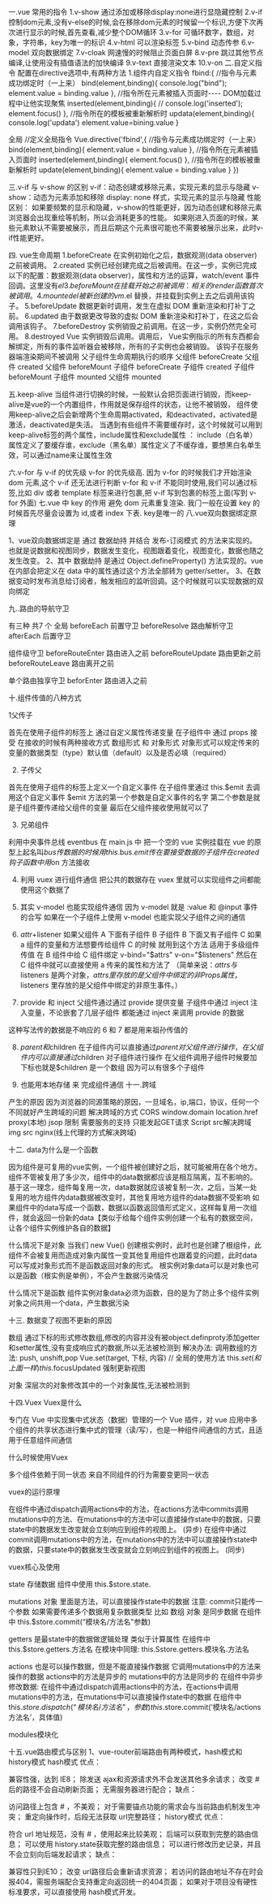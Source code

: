 一.vue 常⽤的指令
1.v-show   通过添加或移除display:none进行显隐藏控制
2.v-if    控制dom元素,没有v-else的时候,会在移除dom元素的时候留一个标识,方便下次再次进行显示的时候,首先查看,减少整个DOM循环
3.v-for   可循环数字，数组，对象，字符串，key为唯一的标识
4.v-html   可以渲染标签
5.v-bind  动态传参
6.v-model   双向数据绑定
7.v-cloak   网速慢的时候阻止页面白屏
8.v-pre  跳过其他节点编译,让使用没有插值语法的加快编译
9.v-text  直接渲染文本
10.v-on
二.自定义指令
配置在directive选项中,有两种方法
1.组件内自定义指令
 fbind:{
					//指令与元素成功绑定时（一上来）
					bind(element,binding){
                        console.log("bind");
						element.value = binding.value
					},
					//指令所在元素被插入页面时---- DOM加载过程中让他实现聚焦
					inserted(element,binding){
                        // console.log('inserted');
						 element.focus()
					},
					//指令所在的模板被重新解析时
                    updata(element,binding){
                        console.log('updata')
                        element.value=bining.value
                    }
                    


全局
//定义全局指令
		 Vue.directive('fbind',{
			//指令与元素成功绑定时（一上来）
			bind(element,binding){
				element.value = binding.value
			},
			//指令所在元素被插入页面时
			inserted(element,binding){
				element.focus()
			},
			//指令所在的模板被重新解析时
			update(element,binding){
				element.value = binding.value
                }
                })

三.v-if 与 v-show 的区别
v-if：动态创建或移除元素，实现元素的显示与隐藏
v-show：动态为元素添加和移除 display: none 样式，实现元素的显示与隐藏
性能区别：
如果要频繁的显示和隐藏，v-show的性能更好，因为动态创建和移除元素浏览器会出现重绘等机制，所以会消耗更多的性能。
如果刚进入页面的时候，某些元素默认不需要被展示，而且后期这个元素很可能也不需要被展示出来，此时v-if性能更好。

四. vue生命周期
1.beforeCreate 在实例初始化之后，数据观测(data observer) 之前被调用。
2.created 实例已经创建完成之后被调用。在这一步，实例已完成以下的配置：数据观测(data observer)，属性和方法的运算，watch/event 事件回调。这里没有$el
3.beforeMount 在挂载开始之前被调用：相关的 render 函数首次被调用。
4.mounted el 被新创建的 vm.$el 替换，并挂载到实例上去之后调用该钩子。
5.beforeUpdate 数据更新时调用，发生在虚拟 DOM 重新渲染和打补丁之前。
6.updated 由于数据更改导致的虚拟 DOM 重新渲染和打补丁，在这之后会调用该钩子。
7.beforeDestroy 实例销毁之前调用。在这一步，实例仍然完全可用。
8.destroyed Vue 实例销毁后调用。调用后， Vue实例指示的所有东西都会解绑定，所有的事件监听器会被移除，所有的子实例也会被销毁。 该钩子在服务器端渲染期间不被调用
⽗⼦组件⽣命周期执⾏的顺序
父组件 beforeCreate
父组件 created
父组件 beforeMount
子组件 beforeCreate
子组件 created
子组件 beforeMount
子组件 mounted
父组件 mounted

五.keep-alive
当组件进行切换的时候，一般默认会把页面进行销毁，而keep-alive是vue的一个内置组件，作用就是保存组件的状态，让他不被销毁，
组件使用keep-alive之后会新增两个生命周期activated，和deactivated，activated是激活，deactivated是失活。
当遇到有些组件不需要缓存时，这个时候就可以用到keep-alive标签的两个属性，include属性和exclude属性 ：
include（白名单）属性定义了要缓存谁，exclude（黑名单）属性定义了不缓存谁，要想黑白名单生效，可以通过name来让属性生效

六.v-for 与 v-if 的优先级
v-for 的优先级⾼. 因为 v-for 的时候我们才开始渲染 dom 元素,这个 v-if 还⽆法进⾏判断
v-for 和 v-if 不能同时使⽤,我们可以通过标签,⽐如 div 或者 template 标签来进⾏包裹,把 v-if 写到包裹的标签上⾯(写到 v-for 外⾯)
七.vue 中 key 的作⽤
避免 dom 元素重复渲染.
 我⻔⼀般在设置 key 的时候⾸先尽量会设置为 id,或者 index 下表.
 key是唯一的
 八.vue双向数据绑定原理

 1、vue双向数据绑定是 通过 数据劫持 并结合 发布-订阅模式 的方法来实现的。 也就是说数据和视图同步，数据发生变化，视图跟着变化，视图变化，数据也随之发生改变。
2、其中 数据劫持 是通过 Object.defineProperty() 方法实现的。vue 在内部会把定义在 data 中的属性通过这个方法全部转为 getter/setter。
3、在数据变动时发布消息给订阅者，触发相应的监听回调。这个时候就可以实现数据的双向绑定

 九..路由的导航守卫

有三种 共7 个
全局
beforeEach 前置守卫
beforeResolve 路由解析守卫
afterEach 后置守卫

组件级守卫
beforeRouteEnter 路由进入之前
beforeRouteUpdate 路由更新之前
beforeRouteLeave 路由离开之前

单个路由独享守卫
beforEnter 路由进入之前

十.组件传值的八种方式

 1父传子

 首先在使用子组件的标签上 通过自定义属性传递变量 在子组件中 通过 props 接受
  在接收的时候有两种接收方式 数组形式 和 对象形式 对象形式可以规定传来的变量的数据类型（type）默认值（default）以及是否必填（required）

 2. 子传父

首先在使用子组件的标签上定义一个自定义事件 在子组件里通过 this.$emit 去调用这个自定义事件 $emit 方法的第一个参数是自定义事件的名字 第二个参数是就是子组件要传递给父组件的变量 最后在父组件接收使用就可以了

3. 兄弟组件

 利用中央事件总线 eventbus
  在 main.js 中 把一个空的 vue 实例挂载在 vue 的原型上起名叫$bus
  传数据的时候用this.$bus.$emit传 
  在要接受数据的子组件 在 created钩子函数中 用$on 方法接收

4. 利用 vuex 进行组件通信 把公共的数据存在 vuex 里就可以实现组件之间都能使用这个数据了

5. 其实 v-model 也能实现组件通信 因为 v-model 就是 :value 和 @input 事件的合写 如果在一个子组件上使用 v-model 也能实现父子组件之间的通信

6. $attr+$listener
   如果父组件 A 下面有子组件 B 子组件 B 下面又有子组件 C 如果 a 组件的变量和方法想要传给组件 C 的时候 就用到这个方法 适用于多级组件传值
   在 B 组件中给 C 组件绑定 v-bind="$attrs" v-on="$listeners" 然后在 C 组件中就可以直接使用 a 传来的属性和方法了
   （简单来说：$attrs与$listeners 是两个对象，$attrs 里存放的是父组件中绑定的非 Props 属性，$listeners 里存放的是父组件中绑定的非原生事件。）

7. provide 和 inject
   父组件通过通过 provide 提供变量 子组件中通过 inject 注入变量，不论嵌套了几层子组件 都能通过 inject 来调用 provide 的数据

这种写法传的数据是不响应的
6 和 7 都是用来祖孙传值的

8. $parent和$children
   在子组件内可以直接通过$parent对父组件进行操作，在父组件内可以直接通过$children 对子组件进行操作
   在父组件调用子组件时候要加下标也就是$children 是一个数组 因为可以有很多个子组件

9. 也能用本地存储 来 完成组件通信
十一.跨域

 产生的原因
   因为浏览器的同源策略的原因，一旦域名，ip,端口，协议，任何一个不同就好产生跨域的问题
 解决跨域的方式
   CORS
   window.domain
   location.href
   proxy(本地)
   jsop
     限制
       需要服务的支持
       只能发起GET请求
   Script src解决跨域 img src
   nginx(线上代理的方式解决跨域)

  十二. data为什么是一个函数


   因为组件是可复用的vue实例，一个组件被创建好之后，就可能被用在各个地方。组件不管被复用了多少次，组件中的data数据都应该是相互隔离，互不影响的。基于这一理念，组件每复用一次，data数据就应该被复制一次，之后，当某一处复用的地方组件内data数据被改变时，其他复用地方组件的data数据不受影响
   如果组件中的data写成一个函数，数据以函数返回值形式定义，这样每复用一次组件，就会返回一份新的data【类似于给每个组件实例创建一个私有的数据空间，让各个组件实例维护各自的数据】

 什么情况下是对象
   当我们 new Vue() 创建根实例时，此时也是创建了根组件，此组件不会被复用而造成对象内属性一变其他复用组件也跟着变的问题，此时data可以写成对象形式而不是函数返回对象的形式。
   根实例对象data可以是对象也可以是函数（根实例是单例），不会产生数据污染情况

 什么情况下是函数
   组件实例对象data必须为函数，目的是为了防止多个组件实例对象之间共用一个data，产生数据污染

十三. 数据变了视图不更新的原因

 数组
   通过下标的形式修改数组,修改的内容并没有被object.definproty添加getter和setter属性,没有变成响应式的数据,所以无法被检测到
   解决办法: 
     调用数组的方法: push, unshift,pop
     Vue.set(target, 下标, 内容) // 全局的使用方法
     this.$set(和上面一样)
     this.$focusUpdated 强制更新视图

 对象
   深层次的对象修改其中的一个对象属性,无法被检测到

 十四.Vuex
 Vuex是什么

专门在 Vue 中实现集中式状态（数据）管理的一个 Vue 插件，对 vue 应用中多个组件的共享状态进行集中式的管理（读/写），也是一种组件间通信的方式，且适用于任意组件间通信

  什么时候使用Vuex

多个组件依赖于同一状态
来自不同组件的行为需要变更同一状态

 vuex的运行原埋

在组件中通过dispatch调用actions中的方法，在actions方法中commits调用mutations中的方法、在mutations中的方法中可以直接操作state中的数据，只要state中的数据发生改变就会立刻响应到组件的视图上。 (异步)
在组件中通过commit调用mutations中的方法，在mutations中的方法中可以直接操作state中的数据，只要state中的数据发生改变就会立刻响应到组件的视图上。 (同步)

 vuex核心及使用

state 存储数据 
  组件中使用 this.$store.state.

mutations 对象 里面是方法，可以直接操作state中的数据
  注意: commit只能传一个参数 如果需要传递多个数据用复杂数据类型 比如 数组 对象
  是同步数据
  在组件中 this.$store.commit(“模块名/方法名"参数)

getters 是最state中的数据做逻辑处理 类似于计算属性
  在组件中 this.$store.getters.方法名
  在模块中同理: this.Sstore.getters.模块名.方法名

actions 也是可以操作数据，但是不能直接操作数据 它调用mutations中的方法来操作的数据
  actions中的方法是异步的 mutations中的方法是同步的
  在组件中异步修改数据:
    在组件中通过dispatch调用actions中的方法，在actions中调用mutations中的方法，在mutations中可以直接操作state中的数据
  在组件中 this.$store.dispatch(“模块名/方法名”，参数)
  this.$store.commit('模块名/actions方法名’，具体值)

modules模块化

十五.vue路由模式与区别
1、vue-router前端路由有两种模式，hash模式和history模式
hash模式
优点：

兼容性强，达到 IE8；
除发送 ajax和资源请求外不会发送其他多余请求；
改变 # 后的路径不会自动刷新页面；
无需服务器进行配合；
缺点：

访问路径上包含 # ，不美观；
对于需要锚点功能的需求会与当前路由机制发生冲突；
重定向操作时，后段无法获取 url完整路径；
history模式
优点：

符合 url 地址规范，没有 # ，使用起来比较美观；
后端可以获取到完整的路由信息；
可以使用 history.state获取完整的路由信息；
可以进行修改历史记录，并且不会立刻向后端发起请求；
缺点：

兼容性只到IE10；
改变 url路径后会重新请求资源；
若访问的路由地址不存在时会报404，需服务端配合支持重定向返回统一的404页面；
如果对于项目没有硬性标准要求，可以直接使用 hash模式开发。


 